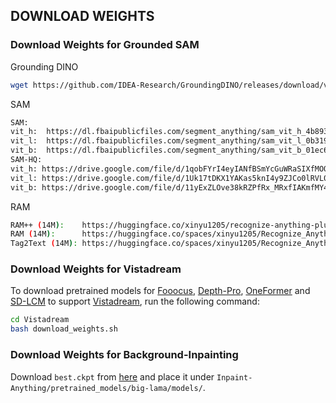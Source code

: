 ## DOWNLOAD WEIGHTS

### Download Weights for Grounded SAM
Grounding DINO
```bash
wget https://github.com/IDEA-Research/GroundingDINO/releases/download/v0.1.0-alpha/groundingdino_swint_ogc.pth
```
SAM
```bash
SAM:
vit_h:  https://dl.fbaipublicfiles.com/segment_anything/sam_vit_h_4b8939.pth
vit_l:  https://dl.fbaipublicfiles.com/segment_anything/sam_vit_l_0b3195.pth
vit_b:  https://dl.fbaipublicfiles.com/segment_anything/sam_vit_b_01ec64.pth
SAM-HQ:
vit_h: https://drive.google.com/file/d/1qobFYrI4eyIANfBSmYcGuWRaSIXfMOQ8/view?usp=sharing
vit_l: https://drive.google.com/file/d/1Uk17tDKX1YAKas5knI4y9ZJCo0lRVL0G/view?usp=sharing
vit_b: https://drive.google.com/file/d/11yExZLOve38kRZPfRx_MRxfIAKmfMY47/view?usp=sharing
```
RAM
```bash
RAM++ (14M):    https://huggingface.co/xinyu1205/recognize-anything-plus-model/blob/main/ram_plus_swin_large_14m.pth 
RAM (14M):      https://huggingface.co/spaces/xinyu1205/Recognize_Anything-Tag2Text/blob/main/ram_swin_large_14m.pth
Tag2Text (14M): https://huggingface.co/spaces/xinyu1205/Recognize_Anything-Tag2Text/blob/main/tag2text_swin_14m.pth
```

### Download Weights for Vistadream
To download pretrained models for [Fooocus](https://github.com/lllyasviel/Fooocus), [Depth-Pro](https://github.com/apple/ml-depth-pro), [OneFormer](https://github.com/SHI-Labs/OneFormer) and [SD-LCM](https://github.com/luosiallen/latent-consistency-model) to support [Vistadream](https://github.com/WHU-USI3DV/VistaDream.git), run the following command:
```bash
cd Vistadream
bash download_weights.sh
```
### Download Weights for Background-Inpainting
Download ```best.ckpt``` from [here](https://drive.google.com/drive/folders/1EMqEi4hN5g9SkBRVcJg9FHutzYKthfte) and place it under ```Inpaint-Anything/pretrained_models/big-lama/models/```.
